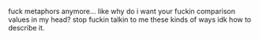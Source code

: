 fuck metaphors anymore... like why do i want your fuckin comparison values in my head?
stop fuckin talkin to me these kinds of ways idk how to describe it.

